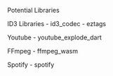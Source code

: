 Potential Libraries

ID3 Libraries
    - id3_codec
    - eztags

Youtube
    - youtube_explode_dart

FFmpeg
    - ffmpeg_wasm

Spotify
    - spotify
